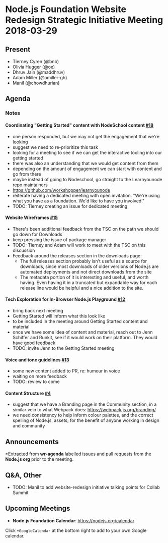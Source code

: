 # Node.js Foundation Website Redesign Strategic Initiative Meeting 2018-03-29

## Present
* Tierney Cyren (@bnb)
* Olivia Hugger (@oe)
* Dhruv Jain (@maddhruv)
* Adam Miller (@amiller-gh)
* Manil (@chowdhurian)

## Agenda

### Notes

#### Coordinating "Getting Started" content with NodeSchool content [#18](https://github.com/nodejs/website-redesign/issues/18)
* one person responded, but we may not get the engagement that we're looking
* suggest we need to re-prioritize this task
* looking for a meeting to see if we can get the interactive tooling into our getting started
* there was also an understanding that we would get content from them
* depending on the amount of engagement we can start with content and go from there
* maybe instead of going to Nodeschool, go straight to the Learnyounode repo maintainers
* <https://github.com/workshopper/learnyounode>
* reiterate having a dedicated meeting with open invitation. "We're using what you have as a foundation. We'd like to have you involved."
* TODO: Tierney creating an issue for dedicated meeting

#### Website Wireframes [#15](https://github.com/nodejs/website-redesign/issues/15)

* There's been additional feedback from the TSC on the path we should go down for Downloads
* keep pressing the issue of package manager
* TODO: Tierney and Adam will work to meet with the TSC on this discussion
* Feedback around the releases section in the downloads page:
  * The full releases section probably isn't useful as a source for downloads, since most downloads of older versions of Node.js are automated deployments and not direct downloads from the site
  * The metadata portion of it is interesting and useful, and worth having. Even having it in a truncated but expandable way for each release line would be helpful and a nice addition to the site.

#### Tech Exploration for In-Browser Node.js Playground [#12](https://github.com/nodejs/website-redesign/issues/12)

* bring back next meeting
* Getting Started will inform what this look like
* to be included in the meeting around Getting Started content and material
* once we have some idea of content and material, reach out to Jenn Schiffer and Runkit, see if it would work on their platform. They would have good feedback
* TODO: invite Jenn to the Getting Started meeting

#### Voice and tone guidelines [#13](https://github.com/nodejs/website-redesign/issues/13)

* some new content added to PR, re: humour in voice
* waiting on more feedback
* TODO: review to come

#### Content Structure [#4](https://github.com/nodejs/website-redesign/issues/14)

* suggest that we have a Branding page in the Community section, in a similar vein to what Webpack does: <https://webpack.js.org/branding/>
* we need consistency to help inform colour palettes, and the correct spelling of Node.js, assets; for the benefit of anyone working in design and community

## Announcements

*Extracted from **wr-agenda** labelled issues and pull requests from the **Node.js org** prior to the meeting.

## Q&A, Other

* TODO: Manil to add website-redesign initiative talking points for Collab Summit

## Upcoming Meetings

* **Node.js Foundation Calendar**: <https://nodejs.org/calendar>

Click `+GoogleCalendar` at the bottom right to add to your own Google calendar.
